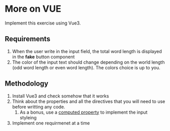 # More on VUE

Implement this exercise using Vue3.

## Requirements

1. When the user write in the input field, the total word length is displayed in the __fake__ button component
2. The color of the input text should change depending on the world length (odd word length or even word length). The colors choice is up to you.

## Methodology

1. Install Vue3 and check somehow that it works
2. Think about the properties and all the directives that you will need to use before writting any code.
   1. As a bonus, use a [computed property](https://v3.vuejs.org/guide/computed.html#computed-properties-and-watchers) to implement the input styleing
3. Implement one requirmenet at a time